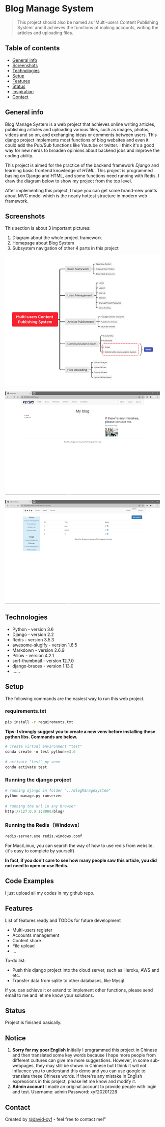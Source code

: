 # Blog Manage System
> This project should also be named as 'Multi-users Content Publishing System' and it achieves the functions of making accounts, writing the articles and uploading files.

## Table of contents
* [General info](#general-info)
* [Screenshots](#screenshots)
* [Technologies](#technologies)
* [Setup](#setup)
* [Features](#features)
* [Status](#status)
* [Inspiration](#inspiration)
* [Contact](#contact)



## General info

Blog Manage System is a web project that achieves online writing articles, publishing articles and uploading various files, such as images, photos, videos and so on, and exchanging ideas or comments between users. This django project implements most functions of blog websites and even it could add the Pub/Sub functions like Youtube or twitter. I think it's a good way for new nerds to broaden opinions about backend jobs and improve the coding ability.

This project is aimed for the practice of the backend framework *Django* and learning basic frontend knowledge  of *HTML*. This project is programmed basing on Django and HTML, and some functions need running with Redis. I draw the diagram below to show my project from the top level.

After implementing this project, I hope you can get some brand-new points about MVC model which is the nearly hottest structure in modern web framework.



## Screenshots

This section is about 3 important pictures:

1. Diagram about the whole project framework
2. Homepage about Blog System
3. Subsystem navigation of other 4 parts in this project

![Framework Diagram](https://github.com/David-xyf/BlogManageSystem/blob/main/imgs/Multi-users%20Content%20Publishing%20System.png)

![BlogHomepage](https://github.com/David-xyf/BlogManageSystem/blob/main/imgs/BlogHomepage.png)

![NavigationPage](https://github.com/David-xyf/BlogManageSystem/blob/main/imgs/NavigationPage.png)



## Technologies

* Python - version 3.6
* Django - version 2.2
* Redis - version 3.5.3
* awesome-slugify - version 1.6.5
* Markdown - version 2.6.9
* Pillow - version 4.2.1
* sorl-thumbnail - version 12.7.0
* django-braces - version 1.13.0
* ......



## Setup

The following commands are the easiest way to run this web project.

### requirements.txt

```bash
pip install -r requirements.txt
```

**Tips: I strongly suggest you to create a new venv before installing these python libs. Commands are below.**

```python
# create virtual environment "test"
conda create -n test python==3.6 

# activate "test" py venv
conda activate test
```



### Running the django project

```python
# running django in folder "../BlogManageSystem"
python manage.py runserver

# running the url in any browser
http://127.0.0.1:8000/blog/
```

### Running the Redis（Windows）

```bash
redis-server.exe redis.windows.conf
```

For Mac/Linux, you can search the way of how to use redis from website.(it's easy to complete by yourself)

**In fact, if you don't care to see how many people saw this article, you did not need to open or use Redis.**



## Code Examples

I just upload all my codes in my github repo.



## Features
List of features ready and TODOs for future development
* Multi-users register
* Accounts management
* Content share
* File upload
* ...

To-do list:
* Push this django project into the cloud server, such as Heroku, AWS and etc. 
* Transfer data from sqlite to other databases, like Mysql.

If you can achieve it or extend to implement other functions, please send email to me and let me know your solutions.



## Status

Project is finished basically.



## Notice

1. **Sorry for my poor English**
   Initially I programmed this project in Chinese and then translated some key words because I hope more people from different cultures can give me more suggestions. However, in some sub-webpages, they may still be shown in Chinese but I think it will not influence you to understand this demo and you can use google to translate these Chinese words.  If there're any mistake in English expressions in this project, please let me know and modify it.
2. **Admin account**
   I made an original account to provide people with login and test.
   Username: admin    Password: xyf20201228

## Contact

Created by [@david-xyf](https:/david-xyf.github.io/) - feel free to contact me!"
